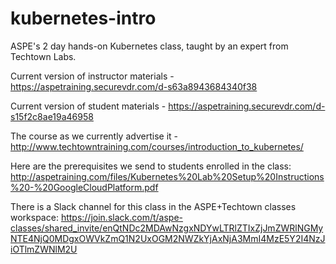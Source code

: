 # kubernetes-intro
ASPE's 2 day hands-on Kubernetes class, taught by an expert from Techtown Labs.

Current version of instructor materials - https://aspetraining.securevdr.com/d-s63a8943684340f38

Current version of student materials - https://aspetraining.securevdr.com/d-s15f2c8ae19a46958

The course as we currently advertise it - http://www.techtowntraining.com/courses/introduction_to_kubernetes/

Here are the prerequisites we send to students enrolled in the class: http://aspetraining.com/files/Kubernetes%20Lab%20Setup%20Instructions%20-%20GoogleCloudPlatform.pdf

There is a Slack channel for this class in the ASPE+Techtown classes workspace: https://join.slack.com/t/aspe-classes/shared_invite/enQtNDc2MDAwNzgxNDYwLTRlZTIxZjJmZWRlNGMyNTE4NjQ0MDgxOWVkZmQ1N2UxOGM2NWZkYjAxNjA3MmI4MzE5Y2I4NzJiOTlmZWNlM2U

